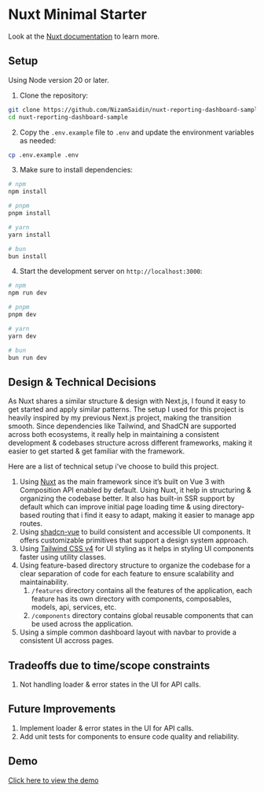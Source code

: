 # Nuxt Minimal Starter

Look at the [Nuxt documentation](https://nuxt.com/docs/getting-started/introduction) to learn more.

## Setup
Using Node version 20 or later.

1. Clone the repository:

```bash
git clone https://github.com/NizamSaidin/nuxt-reporting-dashboard-sample.git
cd nuxt-reporting-dashboard-sample
```

2. Copy the `.env.example` file to `.env` and update the environment variables as needed:

```bash
cp .env.example .env
```

3. Make sure to install dependencies:

```bash
# npm
npm install

# pnpm
pnpm install

# yarn
yarn install

# bun
bun install
```

4. Start the development server on `http://localhost:3000`:

```bash
# npm
npm run dev

# pnpm
pnpm dev

# yarn
yarn dev

# bun
bun run dev
```

## Design & Technical Decisions
As Nuxt shares a similar structure & design with Next.js, I found it easy to get started and apply similar patterns. The setup I used for this project is heavily inspired by my previous Next.js project, making the transition smooth. Since dependencies like Tailwind, and ShadCN are supported across both ecosystems, it really help in maintaining a consistent development & codebases structure across different frameworks, making it easier to get started & get familiar with the framework.

Here are a list of technical setup i've choose to build this project.

1. Using [Nuxt](https://nuxt.com/) as the main framework since it’s built on Vue 3 with Composition API enabled by default. Using Nuxt, it help in structuring & organizing the codebase better. It also has built-in SSR support by default which can improve initial page loading time & using directory-based routing that i find it easy to adapt, making it easier to manage app routes. 
2. Using [shadcn-vue](https://www.shadcn-vue.com/) to build consistent and accessible UI components. It offers customizable primitives that support a design system approach.
3. Using [Tailwind CSS v4](https://tailwindcss.com/) for UI styling as it helps in styling UI components faster using utility classes.
4. Using feature-based directory structure to organize the codebase for a clear separation of code for each feature to ensure scalability and maintainability.
   1. `/features` directory contains all the features of the application, each feature has its own directory with components, composables, models, api, services, etc.
   2. `/components` directory contains global reusable components that can be used across the application.
5. Using a simple common dashboard layout with navbar to provide a consistent UI accross pages.

## Tradeoffs due to time/scope constraints
1. Not handling loader & error states in the UI for API calls.

## Future Improvements
1. Implement loader & error states in the UI for API calls.
3. Add unit tests for components to ensure code quality and reliability.

## Demo
[Click here to view the demo](https://kaya.nizamsaidin.com)